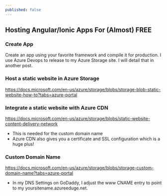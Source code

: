 ```yaml
---
published: false
---
```


## Hosting Angular/Ionic Apps For (Almost) FREE

### Create App
Create an app using your favorite framework and compile it for production. I use Azure Devops to release to my Azure Storage site. I will detail that in another post. 

### Host a static website in Azure Storage
https://docs.microsoft.com/en-us/azure/storage/blobs/storage-blob-static-website-how-to?tabs=azure-portal

### Integrate a static website with Azure CDN
https://docs.microsoft.com/en-us/azure/storage/blobs/static-website-content-delivery-network
- This is needed for the custom domain name
- Azure CDN also gives you a certificate and SSL configuration which is a huge plus!

### Custom Domain Name
https://docs.microsoft.com/en-us/azure/storage/blobs/storage-custom-domain-name?tabs=azure-portal
- In my DNS Settings on GoDaddy, I adjust the www CNAME entry to point to my yoursitename.azureeduge.net.

